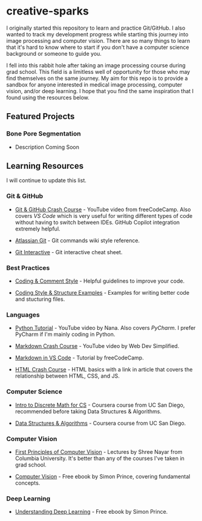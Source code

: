 # creative-sparks

I originally started this repository to learn and practice Git/GitHub. I also wanted to track my development progress while starting this journey into image processing and computer vision. There are so many things to learn that it's hard to know where to start if you don't have a computer science background or someone to guide you.

I fell into this rabbit hole after taking an image processing course during grad school. This field is a limitless well of opportunity for those who may find themselves on the same journey. My aim for this repo is to provide a sandbox for anyone interested in medical image processing, computer vision, and/or deep learning. I hope that you find the same inspiration that I found using the resources below.  

## Featured Projects

### Bone Pore Segmentation

* Description Coming Soon

## Learning Resources

I will continue to update this list.

### Git & GitHub

* [Git & GitHub Crash Course](https://youtu.be/RGOj5yH7evk?si=k4wBV5-vBJKGbdm0) - YouTube video from freeCodeCamp. Also covers *VS Code* which is very useful for writing different types of code without having to switch between IDEs. GitHub Copilot integration extremely helpful.

* [Atlassian Git](https://www.atlassian.com/git) - Git commands wiki style reference.

* [Git Interactive](http://ndpsoftware.com/git-cheatsheet.html#loc=index;) - Git interactive cheat sheet.

### Best Practices

* [Coding & Comment Style](https://mitcommlab.mit.edu/broad/commkit/coding-and-comment-style/) - Helpful guidelines to improve your code.

* [Coding Style & Structure Examples](https://github.com/mitcommlab/Coding-Documentation/tree/master) - Examples for writing better code and stucturing files.

### Languages

* [Python Tutorial](https://youtu.be/t8pPdKYpowI?si=7jN4-_nY_vNRMvTV) - YouTube video by Nana. Also covers *PyCharm*. I prefer PyCharm if I'm mainly coding in Python.

* [Markdown Crash Course](https://youtu.be/_PPWWRV6gbA?si=BYYi4Sep-faI4HmK) - YouTube video by Web Dev Simplified.

* [Markdown in VS Code](https://www.freecodecamp.org/news/how-to-use-markdown-in-vscode/) - Tutorial by freeCodeCamp.

* [HTML Crash Course](https://www.freecodecamp.org/news/html-crash-course/) - HTML basics with a link in article that covers the relationship between HTML, CSS, and JS.
  
### Computer Science

* [Intro to Discrete Math for CS](https://www.coursera.org/specializations/discrete-mathematics) - Coursera course from UC San Diego, recommended before taking Data Structures & Algorithms.

* [Data Structures & Algorithms](https://www.coursera.org/specializations/data-structures-algorithms) - Coursera course from UC San Diego.

### Computer Vision

* [First Principles of Computer Vision](https://fpcv.cs.columbia.edu/) - Lectures by Shree Nayar from Columbia University. It's better than any of the courses I've taken in grad school.

* [Computer Vision](https://udlbook.github.io/cvbook/) - Free ebook by Simon Prince, covering fundamental concepts.

### Deep Learning

* [Understanding Deep Learning](https://udlbook.github.io/udlbook/) - Free ebook by Simon Prince.
